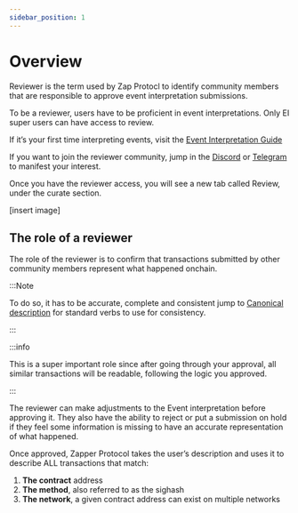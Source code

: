 ```yaml
---
sidebar_position: 1
---
```


# Overview

Reviewer is the term used by Zap Protocl to identify community members that are responsible to approve event interpretation submissions.

To be a reviewer, users have to be proficient in event interpretations. Only EI super users can have access to review.

If it’s your first time interpreting events, visit the [Event Interpretation Guide](docs/Interpretation/event-interpretation/overview.md)

If you want to join the reviewer community, jump in the [Discord](https://zapper.xyz/discord) or [Telegram](https://t.me/+mAVxPRsA7bE3ZDkx) to manifest your interest.

Once you have the reviewer access, you will see a new tab called Review, under the curate section.

[insert image]

## The role of a reviewer

The role of the reviewer is to confirm that transactions submitted by other community members represent what happened onchain.

:::Note

To do so, it has to be accurate, complete and consistent jump to [Canonical description](guide/canonical-description.md) for standard verbs to use for consistency.

:::

:::info

This is a super important role since after going through your approval, all similar transactions will be readable, following the logic you approved.

:::

The reviewer can make adjustments to the Event interpretation before approving it. They also have the ability to reject or put a submission on hold if they feel some information is missing to have an accurate representation of what happened.

Once approved, Zapper Protocol takes the user’s description and uses it to describe ALL transactions that match:
1. **The contract** address
2. **The method**, also referred to as the sighash
3. **The network**, a given contract address can exist on multiple networks
